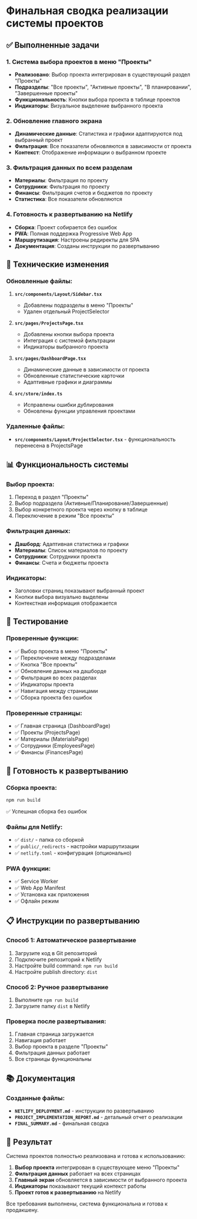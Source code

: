 # Финальная сводка реализации системы проектов

## ✅ Выполненные задачи

### 1. Система выбора проектов в меню "Проекты"
- **Реализовано**: Выбор проекта интегрирован в существующий раздел "Проекты"
- **Подразделы**: "Все проекты", "Активные проекты", "В планировании", "Завершенные проекты"
- **Функциональность**: Кнопки выбора проекта в таблице проектов
- **Индикаторы**: Визуальное выделение выбранного проекта

### 2. Обновление главного экрана
- **Динамические данные**: Статистика и графики адаптируются под выбранный проект
- **Фильтрация**: Все показатели обновляются в зависимости от проекта
- **Контекст**: Отображение информации о выбранном проекте

### 3. Фильтрация данных по всем разделам
- **Материалы**: Фильтрация по проекту
- **Сотрудники**: Фильтрация по проекту  
- **Финансы**: Фильтрация счетов и бюджетов по проекту
- **Статистика**: Все показатели обновляются

### 4. Готовность к развертыванию на Netlify
- **Сборка**: Проект собирается без ошибок
- **PWA**: Полная поддержка Progressive Web App
- **Маршрутизация**: Настроены редиректы для SPA
- **Документация**: Созданы инструкции по развертыванию

## 🔧 Технические изменения

### Обновленные файлы:
1. **`src/components/Layout/Sidebar.tsx`**
   - Добавлены подразделы в меню "Проекты"
   - Удален отдельный ProjectSelector

2. **`src/pages/ProjectsPage.tsx`**
   - Добавлены кнопки выбора проекта
   - Интеграция с системой фильтрации
   - Индикаторы выбранного проекта

3. **`src/pages/DashboardPage.tsx`**
   - Динамические данные в зависимости от проекта
   - Обновленные статистические карточки
   - Адаптивные графики и диаграммы

4. **`src/store/index.ts`**
   - Исправлены ошибки дублирования
   - Обновлены функции управления проектами

### Удаленные файлы:
- **`src/components/Layout/ProjectSelector.tsx`** - функциональность перенесена в ProjectsPage

## 📊 Функциональность системы

### Выбор проекта:
1. Переход в раздел "Проекты"
2. Выбор подраздела (Активные/Планирование/Завершенные)
3. Выбор конкретного проекта через кнопку в таблице
4. Переключение в режим "Все проекты"

### Фильтрация данных:
- **Дашборд**: Адаптивная статистика и графики
- **Материалы**: Список материалов по проекту
- **Сотрудники**: Сотрудники проекта
- **Финансы**: Счета и бюджеты проекта

### Индикаторы:
- Заголовки страниц показывают выбранный проект
- Кнопки выбора визуально выделены
- Контекстная информация отображается

## 🧪 Тестирование

### Проверенные функции:
- ✅ Выбор проекта в меню "Проекты"
- ✅ Переключение между подразделами
- ✅ Кнопка "Все проекты"
- ✅ Обновление данных на дашборде
- ✅ Фильтрация во всех разделах
- ✅ Индикаторы проекта
- ✅ Навигация между страницами
- ✅ Сборка проекта без ошибок

### Проверенные страницы:
- ✅ Главная страница (DashboardPage)
- ✅ Проекты (ProjectsPage)
- ✅ Материалы (MaterialsPage)
- ✅ Сотрудники (EmployeesPage)
- ✅ Финансы (FinancesPage)

## 🚀 Готовность к развертыванию

### Сборка проекта:
```bash
npm run build
```
✅ Успешная сборка без ошибок

### Файлы для Netlify:
- ✅ `dist/` - папка со сборкой
- ✅ `public/_redirects` - настройки маршрутизации
- ✅ `netlify.toml` - конфигурация (опционально)

### PWA функции:
- ✅ Service Worker
- ✅ Web App Manifest
- ✅ Установка как приложения
- ✅ Офлайн режим

## 📋 Инструкции по развертыванию

### Способ 1: Автоматическое развертывание
1. Загрузите код в Git репозиторий
2. Подключите репозиторий к Netlify
3. Настройте build command: `npm run build`
4. Настройте publish directory: `dist`

### Способ 2: Ручное развертывание
1. Выполните `npm run build`
2. Загрузите папку `dist` в Netlify

### Проверка после развертывания:
1. Главная страница загружается
2. Навигация работает
3. Выбор проекта в разделе "Проекты"
4. Фильтрация данных работает
5. Все страницы функциональны

## 📚 Документация

### Созданные файлы:
- **`NETLIFY_DEPLOYMENT.md`** - инструкции по развертыванию
- **`PROJECT_IMPLEMENTATION_REPORT.md`** - детальный отчет о реализации
- **`FINAL_SUMMARY.md`** - финальная сводка

## 🎯 Результат

Система проектов полностью реализована и готова к использованию:

1. **Выбор проекта** интегрирован в существующее меню "Проекты"
2. **Фильтрация данных** работает на всех страницах
3. **Главный экран** обновляется в зависимости от выбранного проекта
4. **Индикаторы** показывают текущий контекст работы
5. **Проект готов к развертыванию** на Netlify

Все требования выполнены, система функциональна и готова к продакшену.